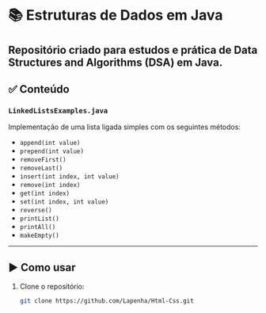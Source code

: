 # 📚 Estruturas de Dados em Java

Repositório criado para estudos e prática de **Data Structures and Algorithms (DSA)** em Java.
---

## ✅ Conteúdo

### `LinkedListsExamples.java`

Implementação de uma lista ligada simples com os seguintes métodos:

- `append(int value)`
- `prepend(int value)`
- `removeFirst()`
- `removeLast()`
- `insert(int index, int value)`
- `remove(int index)`
- `get(int index)`
- `set(int index, int value)`
- `reverse()`
- `printList()`
- `printAll()`
- `makeEmpty()`

---

## ▶️ Como usar

1. Clone o repositório:
   ```bash
   git clone https://github.com/Lapenha/Html-Css.git
